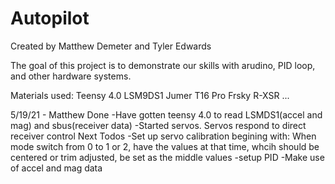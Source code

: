 # Autopilot
Created by Matthew Demeter and Tyler Edwards

The goal of this project is to demonstrate our skills with arudino, PID loop, and other hardware systems.

Materials used:
Teensy 4.0
LSM9DS1
Jumer T16 Pro
Frsky R-XSR
...

5/19/21 - Matthew
	Done
		-Have gotten teensy 4.0 to read LSMDS1(accel and mag) and sbus(receiver data)
		-Started servos. Servos respond to direct receiver control
	Next Todos
		-Set up servo calibration begining with: When mode switch from 0 to 1 or 2, have the values at that time, whcih should be centered or trim adjusted, be set as the middle values
		-setup PID
		-Make use of accel and mag data